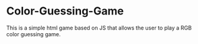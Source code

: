 # Color-Guessing-Game
This is a simple html game based on JS that allows the user to play a RGB color guessing game. 

